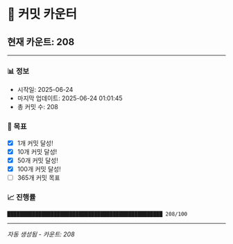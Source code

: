 # 🔢 커밋 카운터

## 현재 카운트: 208

---

### 📊 정보
- 시작일: 2025-06-24
- 마지막 업데이트: 2025-06-24 01:01:45
- 총 커밋 수: 208

### 🎯 목표
- [x] 1개 커밋 달성!
- [x] 10개 커밋 달성!
- [x] 50개 커밋 달성!
- [x] 100개 커밋 달성!
- [ ] 365개 커밋 목표

### 📈 진행률
```
██████████████████████████████████████████████████ 208/100
```

---
*자동 생성됨 - 카운트: 208*
